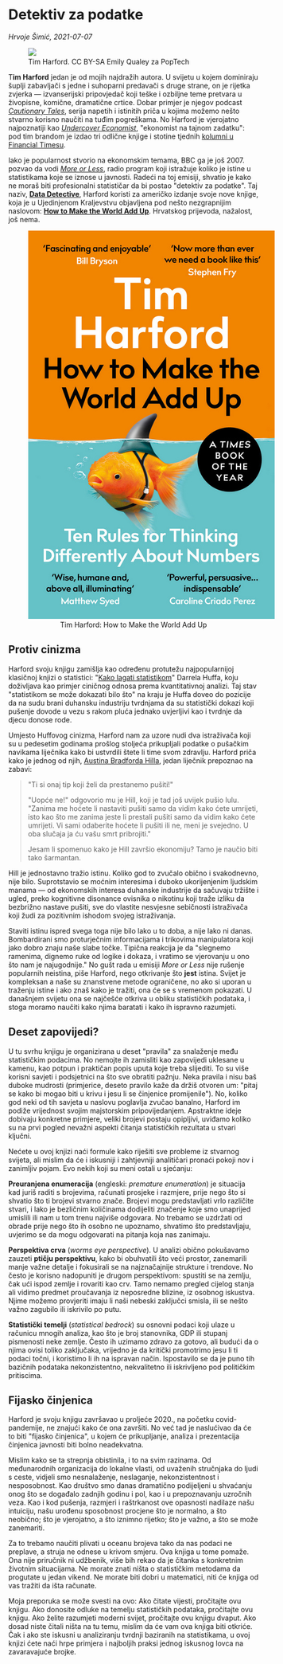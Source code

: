 # Detektiv za podatke

*Hrvoje Šimić, 2021-07-07*

<figure>
  <img src="https://upload.wikimedia.org/wikipedia/commons/c/c7/Tim_Harford_in_2012.jpg"/>
  <figcaption>
    Tim Harford. CC BY-SA Emily Qualey za PopTech
  </figcaption>
</figure>

<span class="dropcap">T</span>__im Harford__ jedan je od mojih najdražih autora. U svijetu u kojem dominiraju šuplji zabavljači s jedne i suhoparni predavači s druge strane, on je rijetka zvjerka — izvanserijski pripovjedač koji teške i ozbiljne teme pretvara u živopisne, komične, dramatične crtice. Dobar primjer je njegov podcast [_Cautionary Tales_](https://www.pushkin.fm/show/cautionary-tales/), serija napetih i istinitih priča u kojima možemo nešto stvarno korisno naučiti na tuđim pogreškama. No Harford je vjerojatno najpoznatiji kao [_Undercover Economist_](https://timharford.com/books/undercovereconomist/), "ekonomist na tajnom zadatku": pod tim brandom je izdao tri odlične knjige i stotine tjednih [kolumni u Financial Timesu](https://www.ft.com/undercover-economist).

Iako je popularnost stvorio na ekonomskim temama, BBC ga je još 2007. pozvao da vodi [_More or Less_](https://www.bbc.co.uk/programmes/p00msxfl), radio program koji istražuje koliko je istine u statistikama koje se iznose u javnosti. Radeći na toj emisiji, shvatio je kako ne moraš biti profesionalni statističar da bi postao "detektiv za podatke". Taj naziv, [__Data Detective__](https://timharford.com/books/datadetective/), Harford koristi za američko izdanje svoje nove knjige, koja je u Ujedinjenom Kraljevstvu objavljena pod nešto nezgrapnijim naslovom: [__How to Make the World Add Up__](https://timharford.com/books/worldaddup/). Hrvatskog prijevoda, nažalost, još nema.

<figure style="text-align: center">
  <img style="max-width:500px" class="responsive-img" src="/story/book-data-detective/th-dd.jpg" />
  <figcaption>
    Tim Harford: How to Make the World Add Up
  </figcaption>
</figure>

## Protiv cinizma

Harford svoju knjigu zamišlja kao određenu protutežu najpopularnijoj klasičnoj knjizi o statistici: "[Kako lagati statistikom](https://en.wikipedia.org/wiki/How_to_Lie_with_Statistics)" Darrela Huffa, koju doživljava kao primjer ciničnog odnosa prema kvantitativnoj analizi. Taj stav "statistikom se može dokazati bilo što" na kraju je Huffa doveo do pozicije da na sudu brani duhansku industriju tvrdnjama da su statistički dokazi koji pušenje dovode u vezu s rakom pluća jednako uvjerljivi kao i tvrdnje da djecu donose rode.

Umjesto Huffovog cinizma, Harford nam za uzore nudi dva istraživača koji su u pedesetim godinama prošlog stoljeća prikupljali podatke o pušačkim navikama liječnika kako bi ustvrdili štete li time svom zdravlju. Harford priča kako je jednog od njih, [Austina Bradforda Hilla](https://en.wikipedia.org/wiki/Austin_Bradford_Hill), jedan liječnik prepoznao na zabavi:

> "Ti si onaj tip koji želi da prestanemo pušiti!"
>   
> "Uopće ne!" odgovorio mu je Hill, koji je tad još uvijek pušio lulu. "Zanima me hoćete li nastaviti pušiti samo da vidim kako ćete umrijeti, isto kao što me zanima jeste li prestali pušiti samo da vidim kako ćete umrijeti. Vi sami odaberite hoćete li pušiti ili ne, meni je svejedno. U oba slučaja ja ću vašu smrt pribrojiti."
>   
> Jesam li spomenuo kako je Hill završio ekonomiju? Tamo je naučio biti tako šarmantan.

Hill je jednostavno tražio istinu. Koliko god to zvučalo obično i svakodnevno, nije bilo. Suprotstavio se moćnim interesima i duboko ukorijenjenim ljudskim manama — od ekonomskih interesa duhanske industrije da sačuvaju tržište i ugled, preko kognitivne disonance ovisnika o nikotinu koji traže izliku da bezbrižno nastave pušiti, sve do vlastite nesvjesne sebičnosti istraživača koji žudi za pozitivnim ishodom svojeg istraživanja.

Staviti istinu ispred svega toga nije bilo lako u to doba, a nije lako ni danas. Bombardirani smo proturječnim informacijama i trikovima manipulatora koji jako dobro znaju naše slabe točke. Tipična reakcija je da "slegnemo ramenima, dignemo ruke od logike i dokaza, i vratimo se vjerovanju u ono što nam je najugodnije." No gušt rada u emisiji _More or Less_ nije rušenje popularnih neistina, piše Harford, nego otkrivanje što __jest__ istina. Svijet je kompleksan a naše su znanstvene metode ograničene, no ako si uporan u traženju istine i ako znaš kako je tražiti, ona će se s vremenom pokazati. U današnjem svijetu ona se najčešće otkriva u obliku statističkih podataka, i stoga moramo naučiti kako njima baratati i kako ih ispravno razumjeti.

## Deset zapovijedi?

U tu svrhu knjigu je organizirana u deset "pravila" za snalaženje među statističkim podacima. No nemojte ih zamisliti kao zapovijedi uklesane u kamenu, kao potpun i praktičan popis uputa koje treba slijediti. To su više korisni savjeti i podsjetnici na što sve obratiti pažnju. Neka pravila i nisu baš duboke mudrosti (primjerice, deseto pravilo kaže da držiš otvoren um: "pitaj se kako bi mogao biti u krivu i jesu li se činjenice promijenile"). No, koliko god neki od tih savjeta u naslovu poglavlja zvučao banalno, Harford im podiže vrijednost svojim majstorskim pripovijedanjem. Apstraktne ideje dobivaju konkretne primjere, veliki brojevi postaju opipljivi, uviđamo koliko su na prvi pogled nevažni aspekti čitanja statističkih rezultata u stvari ključni.

Nećete u ovoj knjizi naći formule kako riješiti sve probleme iz stvarnog svijeta, ali mislim da će i iskusniji i zahtjevniji analitičari pronaći pokoji nov i zanimljiv pojam. Evo nekih koji su meni ostali u sjećanju:

**Preuranjena enumeracija** (engleski: _premature enumeration_) je situacija kad juriš raditi s brojevima, računati prosjeke i razmjere, prije nego što si shvatio što ti brojevi stvarno znače. Brojevi mogu predstavljati vrlo različite stvari, i lako je bezličnim količinama dodijeliti značenje koje smo unaprijed umislili ili nam u tom trenu najviše odgovara. No trebamo se uzdržati od obrade prije nego što ih osobno ne upoznamo, shvatimo što predstavljaju, uvjerimo se da mogu odgovarati na pitanja koja nas zanimaju.

**Perspektiva crva** (_worms eye perspective_). U analizi obično pokušavamo zauzeti __ptičju perspektivu__, kako bi obuhvatili što veći prostor, zanemarili manje važne detalje i fokusirali se na najznačajnije strukture i trendove. No često je korisno nadopuniti je drugom perspektivom: spustiti se na zemlju, čak ući ispod zemlje i rovariti kao crv. Tamo nemamo pregled cijelog stanja ali vidimo predmet proučavanja iz neposredne blizine, iz osobnog iskustva. Njime možemo provjeriti imaju li naši nebeski zaključci smisla, ili se nešto važno zagubilo ili iskrivilo po putu.
    
**Statistički temelji** (_statistical bedrock_) su osnovni podaci koji ulaze u računicu mnogih analiza, kao što je broj stanovnika, GDP ili stupanj pismenosti neke zemlje. Često ih uzimamo zdravo za gotovo, ali budući da o njima ovisi toliko zaključaka, vrijedno je da kritički promotrimo jesu li ti podaci točni, i koristimo li ih na ispravan način. Ispostavilo se da je puno tih bazičnih podataka nekonzistentno, nekvalitetno ili iskrivljeno pod političkim pritiscima.

## Fijasko činjenica

Harford je svoju knjigu završavao u proljeće 2020., na početku covid-pandemije, ne znajući kako će ona završiti. No već tad je naslućivao da će to biti "fijasko činjenica", u kojem će prikupljanje, analiza i prezentacija činjenica javnosti biti bolno neadekvatna.

Mislim kako se ta strepnja obistinila, i to na svim razinama. Od međunarodnih organizacija do lokalne vlasti, od uvaženih stručnjaka do ljudi s ceste, vidjeli smo nesnalaženje, neslaganje, nekonzistentnost i nesposobnost. Kao društvo smo danas dramatično podijeljeni u shvaćanju onog što se događalo zadnjih godinu i pol, kao i u prepoznavanju uzročnih veza. Kao i kod pušenja, razmjeri i raštrkanost ove opasnosti nadilaze našu intuiciju, našu urođenu sposobnost procjene što je normalno, a što neobično; što je vjerojatno, a što iznimno rijetko; što je važno, a što se može zanemariti.

Za to trebamo naučiti plivati u oceanu brojeva tako da nas podaci ne preplave, a struja ne odnese u krivom smjeru. Ova knjiga u tome pomaže. Ona nije priručnik ni udžbenik, više bih rekao da je čitanka s konkretnim životnim situacijama. Ne morate znati ništa o statističkim metodama da progutate u jedan vikend. Ne morate biti dobri u matematici, niti će knjiga od vas tražiti da išta računate.

Moja preporuka se može svesti na ovo: Ako čitate vijesti, pročitajte ovu knjigu. Ako donosite odluke na temelju statističkih podataka, pročitajte ovu knjigu. Ako želite razumjeti moderni svijet, pročitajte ovu knjigu dvaput. Ako dosad niste čitali ništa na tu temu, mislim da će vam ova knjiga biti otkriće. Čak i ako ste iskusni u analiziranju tvrdnji baziranih na statistikama, u ovoj knjizi ćete naći hrpe primjera i najboljih praksi jednog iskusnog lovca na zavaravajuće brojke.
